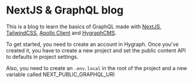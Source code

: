 # NextJS & GraphQL blog

This is a blog to learn the basics of GraphQL made with [NextJS](https://nextjs.org/), [TailwindCSS](https://tailwindcss.com/), [Apollo Client](https://www.apollographql.com/docs/react/) and
[HygraphCMS](https://hygraph.com/).

To get started, you need to create an account in Hygraph. Once you've created it, you have to create a new project and set the public content API to defaults in project settings.

Also, you need to create an `.env.local` in the root of the project and a new variable called NEXT_PUBLIC_GRAPHQL_URI
